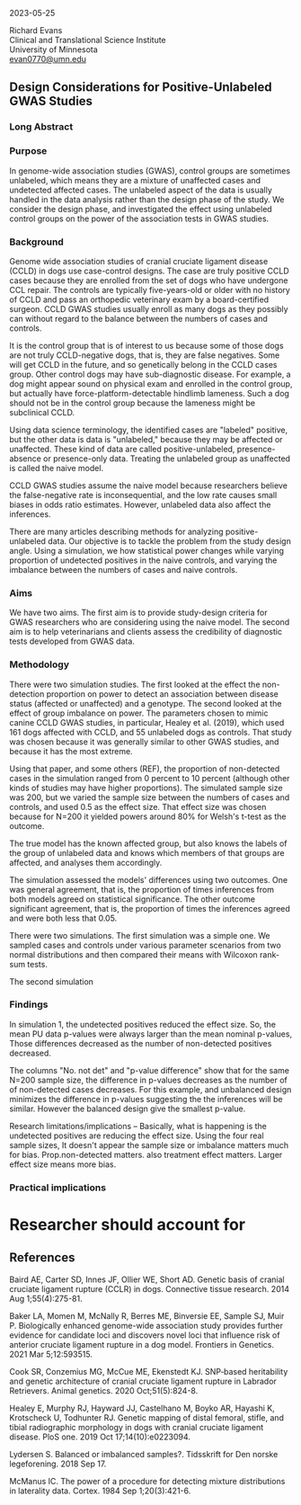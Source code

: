 2023-05-25

Richard Evans \
Clinical and Translational Science Institute \
University of Minnesota \
evan0770@umn.edu

## Design Considerations for Positive-Unlabeled GWAS Studies

### Long Abstract

### Purpose

In genome-wide association studies (GWAS), control groups are sometimes unlabeled, which means they are a mixture of unaffected cases and undetected affected cases. The unlabeled aspect of the data is usually handled in the data analysis rather than the design phase of the study. We consider the design phase, and investigated the effect using unlabeled control groups on the power of the association tests in GWAS studies.

### Background

Genome wide association studies of cranial cruciate ligament disease (CCLD) in dogs use case-control designs. The case are truly positive CCLD cases because they are enrolled from the set of dogs who have undergone CCL repair. The controls are typically five-years-old or older with no history of CCLD and pass an orthopedic veterinary exam by a board-certified surgeon. CCLD GWAS studies usually enroll as many dogs as they possibly can without regard to the balance between the numbers of cases and controls.

It is the control group that is of interest to us because some of those dogs are not truly CCLD-negative dogs, that is, they are false negatives. Some will get CCLD in the future, and so genetically belong in the CCLD cases group. Other control dogs may have sub-diagnostic disease. For example, a dog might appear sound on physical exam and enrolled in the control group, but actually have force-platform-detectable hindlimb lameness. Such a dog should not be in the control group because the lameness might be subclinical CCLD.

Using data science terminology, the identified cases are "labeled" positive, but the other data is data is "unlabeled," because they may be affected or unaffected. These kind of data are called positive-unlabeled, presence-absence or presence-only data. Treating the unlabeled group as unaffected is called the naive model.

CCLD GWAS studies assume the naive model because researchers believe the false-negative rate is inconsequential, and the low rate causes small biases in odds ratio estimates. However, unlabeled data also affect the inferences.

There are many articles describing methods for analyzing positive-unlabeled data. Our objective is to tackle the problem from the study design angle. Using a simulation, we how statistical power changes while varying proportion of undetected positives in the naive controls, and varying the imbalance between the numbers of cases and naive controls.

### Aims

We have two aims. The first aim is to provide study-design criteria for GWAS researchers who are considering using the naive model. The second aim is to help veterinarians and clients assess the credibility of diagnostic tests developed from GWAS data.

### Methodology

There were two simulation studies. The first looked at the effect the non-detection proportion on power to detect an association between disease status (affected or unaffected) and a genotype. The second looked at the effect of group imbalance on power. The parameters chosen to mimic canine CCLD GWAS studies, in particular, Healey et al. (2019), which used 161 dogs affected with CCLD, and 55 unlabeled dogs as controls. That study was chosen because it was generally similar to other GWAS studies, and because it has the most extreme.

Using that paper, and some others (REF), the proportion of non-detected cases in the simulation ranged from 0 percent to 10 percent (although other kinds of studies may have higher proportions). The simulated sample size was 200, but we varied the sample size between the numbers of cases and controls, and used 0.5 as the effect size. That effect size was chosen because for N=200 it yielded powers around 80% for Welsh's t-test as the outcome. 

The true model has the known affected group, but also knows the labels of the group of unlabeled data and knows which members of that groups are affected, and analyses them accordingly.

The simulation assessed the models' differences using two outcomes. One was general agreement, that is, the proportion of times inferences from both models agreed on statistical significance. The other outcome significant agreement, that is, the proportion of times the inferences agreed and were both less that 0.05.

There were two simulations. The first simulation was a simple one. We sampled cases and controls under various parameter scenarios from two normal distributions and then compared their means with Wilcoxon rank-sum tests.

The second simulation

### Findings

In simulation 1, the undetected positives reduced the effect size. So, the mean PU data p-values were always larger than the mean nominal p-values, Those differences decreased as the number of non-detected positives decreased.

The columns "No. not det" and "p-value difference" show that for the same N=200 sample size, the difference in p-values decreases as the number of of non-detected cases decreases. For this example, and unbalanced design minimizes the difference in p-values suggesting the the inferences will be similar. However the balanced design give the smallest p-value.

Research limitations/implications – Basically, what is happening is the undetected positives are reducing the effect size. Using the four real sample sizes, It doesn't appear the sample size or imbalance matters much  for bias. Prop.non-detected matters. also treatment effect matters. Larger effect size means more bias.

### Practical implications

# Researcher should account for 

## References

Baird AE, Carter SD, Innes JF, Ollier WE, Short AD. Genetic basis of cranial cruciate ligament rupture (CCLR) in dogs. Connective tissue research. 2014 Aug 1;55(4):275-81.

Baker LA, Momen M, McNally R, Berres ME, Binversie EE, Sample SJ, Muir P. Biologically enhanced genome-wide association study provides further evidence for candidate loci and discovers novel loci that influence risk of anterior cruciate ligament rupture in a dog model. Frontiers in Genetics. 2021 Mar 5;12:593515.

Cook SR, Conzemius MG, McCue ME, Ekenstedt KJ. SNP‐based heritability and genetic architecture of cranial cruciate ligament rupture in Labrador Retrievers. Animal genetics. 2020 Oct;51(5):824-8.

Healey E, Murphy RJ, Hayward JJ, Castelhano M, Boyko AR, Hayashi K, Krotscheck U, Todhunter RJ. Genetic mapping of distal femoral, stifle, and tibial radiographic morphology in dogs with cranial cruciate ligament disease. PloS one. 2019 Oct 17;14(10):e0223094.

Lydersen S. Balanced or imbalanced samples?. Tidsskrift for Den norske legeforening. 2018 Sep 17.

McManus IC. The power of a procedure for detecting mixture distributions in laterality data. Cortex. 1984 Sep 1;20(3):421-6.

